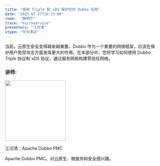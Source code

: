 ```yaml
---
title: "使用 Triple 和 xDS 保护您的 Dubbo 应用"
date: "2025-07-27T16:15:00"
room:  "静明厅"
track: "microservice"
presenters: "江河清"
stype: "中文演讲"
---
```


当前，云原生安全变得越来越重要。Dubbo 作为一个重要的网络框架，应该在保护用户免受攻击方面发挥更大的作用。在本部分中，您将学习如何使用 Dubbo Triple 协议和 xDS 协议，通过服务网格构建零信任网络。

### 讲师:

<img src="https://sessionize.com/image/7fc1-400o400o1-X9gMm8oS6VzNP1XRDNJEAV.jpg" width="200" /><br/>

江河清：Apache Dubbo PMC

Apache Dubbo PMC。对云原生、微服务和安全感兴趣。